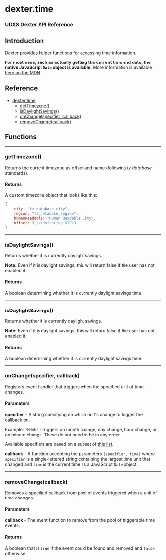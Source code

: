 # dexter.time
### UDXS Dexter API Reference

## Introduction

Dexter provides helper functions for accessing time information.

**For most uses, such as actually getting the current time and date, the native JavaScript `Date` object is available.**
More information is available [here on the MDN](https://developer.mozilla.org/en-US/docs/Web/JavaScript/Reference/Global_Objects/Date).


## Reference

- [dexter.time](#dextertime)
    - [getTimezone()](#gettimezone)    
    - [isDaylightSavings()](#isdaylightsavings)
    - [onChange(specifier, callback)](#onchangespecifiercallback)
    - [removeChange(callback)](#removechangecallback)

## Functions

---

### getTimezone()

Returns the current timezone as offset and name (following *tz database* standards).

#### Returns
A custom timezone object that looks like this:
```js
{
    city: "tz_database_city",
    region: "tz_database_region",
    humanReadable: "Human Readable City",
    offset: 3 //indicating UTC+3
}
```

---

### isDaylightSavings()

Returns whether it is currently daylight savings.

**Note:** Even if it is daylight savings, this will return false if the user has not enabled it.

#### Returns
A boolean determining whether it is currently daylight savings time.

---

### isDaylightSavings()

Returns whether it is currently daylight savings.

**Note:** Even if it is daylight savings, this will return false if the user has not enabled it.

#### Returns
A boolean determining whether it is currently daylight savings time.

---

### onChange(specifier, callback)

Registers event handler that triggers when the specified unit of time changes.

#### Parameters

**specifier** - A string specifying on which unit's change to trigger the callback on. 

Example: `"Mdmh"` - triggers on month change, day change, hour change, or on minute change. These do not need to be in any order.

Available specifiers are based on a subset of [this list](https://docs.microsoft.com/en-us/dotnet/standard/base-types/standard-date-and-time-format-strings).

**callback** - A function accepting the parameters `(specifier, time)` where `specifier` is a single-lettered string containing the largest time unit that changed and `time` is the current time as a JavaScript `Date` object.

---

### removeChange(callback)

Removes a specified callback from pool of events triggered when a unit of time changes.

#### Parameters

**callback** - The event function to remove from the pool of triggerable time events.

#### Returns

A boolean that is `true` if the event could be found and removed and `false` otherwise.